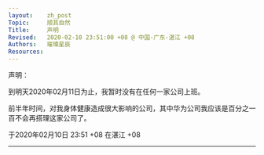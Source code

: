 ```yaml
---
layout:    zh_post
Topic:     顺其自然
Title:     声明
Revised:   2020-02-10 23:51:00 +08 @ 中国-广东-湛江 +08
Authors:   璀璨星辰
Resources: 
---
```


声明：

到明天2020年02月11日为止，我暂时没有在任何一家公司上班。

前半年时间，对我身体健康造成很大影响的公司，其中华为公司我应该是百分之一百不会再搭理这家公司了。

于2020年02月10日 23:51 +08 在湛江 +08

--------------------------------------------------------------------------------
